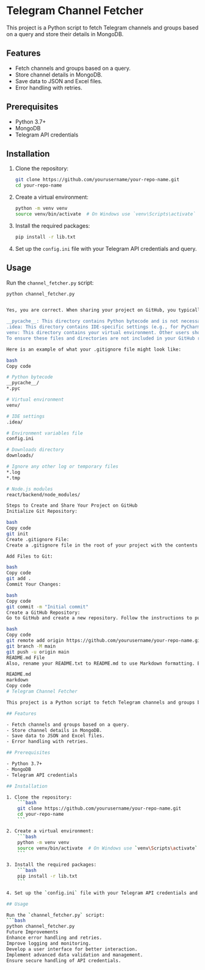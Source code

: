 # Telegram Channel Fetcher

This project is a Python script to fetch Telegram channels and groups based on a query and store their details in MongoDB.

## Features

- Fetch channels and groups based on a query.
- Store channel details in MongoDB.
- Save data to JSON and Excel files.
- Error handling with retries.

## Prerequisites

- Python 3.7+
- MongoDB
- Telegram API credentials

## Installation

1. Clone the repository:
    ```bash
    git clone https://github.com/yourusername/your-repo-name.git
    cd your-repo-name
    ```

2. Create a virtual environment:
    ```bash
    python -m venv venv
    source venv/bin/activate  # On Windows use `venv\Scripts\activate`
    ```

3. Install the required packages:
    ```bash
    pip install -r lib.txt
    ```

4. Set up the `config.ini` file with your Telegram API credentials and query.

## Usage

Run the `channel_fetcher.py` script:
```bash
python channel_fetcher.py


Yes, you are correct. When sharing your project on GitHub, you typically exclude certain directories and files that are either generated by the system or are specific to your development environment. Here's a list of files and directories you should generally exclude:

__pycache__: This directory contains Python bytecode and is not necessary for sharing.
.idea: This directory contains IDE-specific settings (e.g., for PyCharm) and is not necessary for sharing.
venv: This directory contains your virtual environment. Other users should create their own virtual environment.
To ensure these files and directories are not included in your GitHub repository, you should create a .gitignore file if it doesn't already exist, and add the appropriate entries.

Here is an example of what your .gitignore file might look like:

bash
Copy code

# Python bytecode
__pycache__/
*.pyc

# Virtual environment
venv/

# IDE settings
.idea/

# Environment variables file
config.ini

# Downloads directory
downloads/

# Ignore any other log or temporary files
*.log
*.tmp

# Node.js modules
react/backend/node_modules/

Steps to Create and Share Your Project on GitHub
Initialize Git Repository:

bash
Copy code
git init
Create .gitignore File:
Create a .gitignore file in the root of your project with the contents mentioned above.

Add Files to Git:

bash
Copy code
git add .
Commit Your Changes:

bash
Copy code
git commit -m "Initial commit"
Create a GitHub Repository:
Go to GitHub and create a new repository. Follow the instructions to push your local repository to GitHub. It will provide you with the commands to link your local repository to the remote repository and push the changes.

bash
Copy code
git remote add origin https://github.com/yourusername/your-repo-name.git
git branch -M main
git push -u origin main
README.md File
Also, rename your README.txt to README.md to use Markdown formatting. Below is an example of how to structure your README.md file.

README.md
markdown
Copy code
# Telegram Channel Fetcher

This project is a Python script to fetch Telegram channels and groups based on a query and store their details in MongoDB.

## Features

- Fetch channels and groups based on a query.
- Store channel details in MongoDB.
- Save data to JSON and Excel files.
- Error handling with retries.

## Prerequisites

- Python 3.7+
- MongoDB
- Telegram API credentials

## Installation

1. Clone the repository:
    ```bash
    git clone https://github.com/yourusername/your-repo-name.git
    cd your-repo-name
    ```

2. Create a virtual environment:
    ```bash
    python -m venv venv
    source venv/bin/activate  # On Windows use `venv\Scripts\activate`
    ```

3. Install the required packages:
    ```bash
    pip install -r lib.txt
    ```

4. Set up the `config.ini` file with your Telegram API credentials and query.

## Usage

Run the `channel_fetcher.py` script:
```bash
python channel_fetcher.py
Future Improvements
Enhance error handling and retries.
Improve logging and monitoring.
Develop a user interface for better interaction.
Implement advanced data validation and management.
Ensure secure handling of API credentials.



